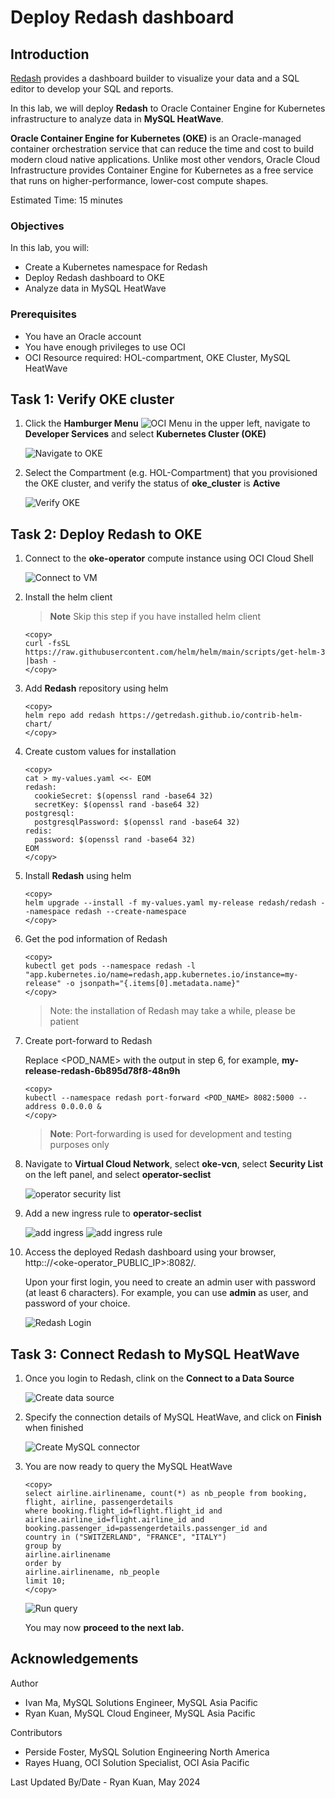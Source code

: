 # Deploy Redash dashboard

## Introduction

[Redash](https://redash.io/) provides a dashboard builder to visualize your data and a SQL editor to develop your SQL and reports.

In this lab, we will deploy **Redash** to Oracle Container Engine for Kubernetes infrastructure to analyze data in **MySQL HeatWave**.

**Oracle Container Engine for Kubernetes (OKE)** is an Oracle-managed container orchestration service that can reduce the time and cost to build modern cloud native applications. Unlike most other vendors, Oracle Cloud Infrastructure provides Container Engine for Kubernetes as a free service that runs on higher-performance, lower-cost compute shapes.

Estimated Time: 15 minutes

### Objectives

In this lab, you will:

* Create a Kubernetes namespace for Redash
* Deploy Redash dashboard to OKE
* Analyze data in MySQL HeatWave

### Prerequisites

* You have an Oracle account
* You have enough privileges to use OCI
* OCI Resource required: HOL-compartment, OKE Cluster, MySQL HeatWave

## Task 1: Verify OKE cluster

1. Click the **Hamburger Menu** ![OCI Menu](images/hamburger.png) in the upper left, navigate to **Developer Services** and select **Kubernetes Cluster (OKE)**

    ![Navigate to OKE](images/navigate-to-oke.png)

2. Select the Compartment (e.g. HOL-Compartment) that you provisioned the OKE cluster, and verify the status of **oke_cluster** is **Active**

    ![Verify OKE](images/click-cluster.png)

## Task 2: Deploy Redash to OKE

1. Connect to the **oke-operator** compute instance using OCI Cloud Shell

    ![Connect to VM](images/connect-to-vm.png)

2. Install the helm client

    >**Note** Skip this step if you have installed helm client

    ```text
    <copy>
    curl -fsSL https://raw.githubusercontent.com/helm/helm/main/scripts/get-helm-3 |bash -
    </copy>
    ```

3. Add **Redash** repository using helm

    ```text
    <copy>
    helm repo add redash https://getredash.github.io/contrib-helm-chart/
    </copy>
    ```

4. Create custom values for installation

    ```text
    <copy>
    cat > my-values.yaml <<- EOM
    redash:
      cookieSecret: $(openssl rand -base64 32)
      secretKey: $(openssl rand -base64 32)
    postgresql:
      postgresqlPassword: $(openssl rand -base64 32)
    redis:
      password: $(openssl rand -base64 32)
    EOM
    </copy>
    ```

5. Install **Redash** using helm

    ```text
    <copy>
    helm upgrade --install -f my-values.yaml my-release redash/redash --namespace redash --create-namespace
    </copy>
    ```

6. Get the pod information of Redash

    ```text
    <copy>
    kubectl get pods --namespace redash -l "app.kubernetes.io/name=redash,app.kubernetes.io/instance=my-release" -o jsonpath="{.items[0].metadata.name}"
    </copy>
    ```

    >Note: the installation of Redash may take a while, please be patient

7. Create port-forward to Redash

    Replace &lt;POD&#95;NAME&gt; with the output in step 6, for example, **my-release-redash-6b895d78f8-48n9h**

     ```text
    <copy>
    kubectl --namespace redash port-forward <POD_NAME> 8082:5000 --address 0.0.0.0 &
    </copy>
    ```

    > **Note**: Port-forwarding is used for development and testing purposes only

8. Navigate to **Virtual Cloud Network**, select **oke-vcn**, select **Security List** on the left panel, and select **operator-seclist**

    ![operator security list](images/operator-seclist.png)

9. Add a new ingress rule to **operator-seclist**

    ![add ingress](images/add-ingress-rule.png)
    ![add ingress rule](images/vcn-seclist.png)

10. Access the deployed Redash dashboard using your browser, http:://&lt;oke-operator&#95;PUBLIC&#95;IP&gt;:8082/.

    Upon your first login, you need to create an admin user with password (at least 6 characters). For example, you can use **admin** as user, and password of your choice.

    ![Redash Login](images/redash-initial-setup.png)

## Task 3: Connect Redash to MySQL HeatWave

1. Once you login to Redash, clink on the **Connect to a Data Source**

    ![Create data source](images/redash-create-data-source.png)

2. Specify the connection details of MySQL HeatWave, and click on **Finish** when finished

    ![Create MySQL connector](images/redash-create-mysql.png)

3. You are now ready to query the MySQL HeatWave

    ```text
    <copy>
    select airline.airlinename, count(*) as nb_people from booking, flight, airline, passengerdetails
    where booking.flight_id=flight.flight_id and
    airline.airline_id=flight.airline_id and
    booking.passenger_id=passengerdetails.passenger_id and
    country in ("SWITZERLAND", "FRANCE", "ITALY")
    group by
    airline.airlinename
    order by
    airline.airlinename, nb_people
    limit 10;
    </copy>
    ```

    ![Run query](images/redash-query.png)

    You may now **proceed to the next lab.**

## Acknowledgements

Author

* Ivan Ma, MySQL Solutions Engineer, MySQL Asia Pacific
* Ryan Kuan, MySQL Cloud Engineer, MySQL Asia Pacific

Contributors

* Perside Foster, MySQL Solution Engineering North America
* Rayes Huang, OCI Solution Specialist, OCI Asia Pacific

Last Updated By/Date - Ryan Kuan, May 2024
